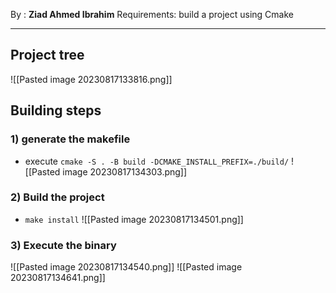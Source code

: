 By : **Ziad Ahmed Ibrahim**
Requirements: build a project using Cmake

---

## Project tree
![[Pasted image 20230817133816.png]]

## Building steps
### 1) generate the makefile
 - execute `cmake -S . -B build -DCMAKE_INSTALL_PREFIX=./build/`
![[Pasted image 20230817134303.png]]

### 2) Build the project
- `make install`
![[Pasted image 20230817134501.png]]

### 3) Execute the binary
![[Pasted image 20230817134540.png]]
![[Pasted image 20230817134641.png]]


